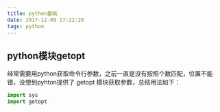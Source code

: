 ```yaml
---
title: python基础
date: 2017-12-09 17:22:20
tags: python
---
```


## python模块getopt

经常需要用python获取命令行参数，之前一直是没有按照个数匹配，位置不能错，没想到pyhton提供了 getopt 模块获取参数，总结用法如下：

```python
import sys
import getopt

```
